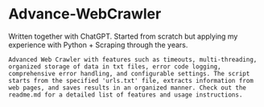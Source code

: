 # Advance-WebCrawler
Written together with ChatGPT. Started from scratch but applying my experience with Python + Scraping through the years.

`
Advanced Web Crawler with features such as timeouts, multi-threading, organized storage of data in txt files, error code logging, comprehensive error handling, and configurable settings. The script starts from the specified 'urls.txt' file, extracts information from web pages, and saves results in an organized manner. Check out the readme.md for a detailed list of features and usage instructions.
`
